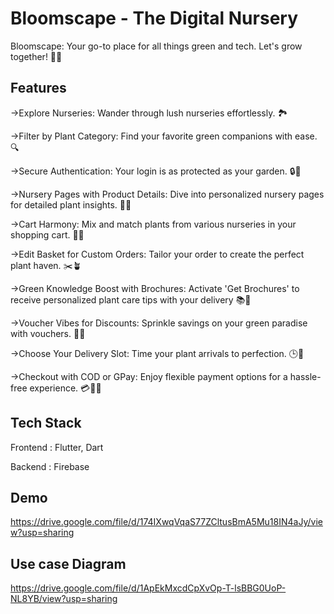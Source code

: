 
# Bloomscape - The Digital Nursery

Bloomscape: Your go-to place for all things green and tech. Let's grow together! 🌱🚀


## Features



->Explore Nurseries: Wander through lush nurseries effortlessly. 🏞️

->Filter by Plant Category: Find your favorite green companions with ease. 🔍

->Secure Authentication: Your login is as protected as your garden. 🔒🌼

->Nursery Pages with Product Details: Dive into personalized nursery pages for detailed plant insights. 🌷🏡

->Cart Harmony: Mix and match plants from various nurseries in your shopping cart. 🛒🌿

->Edit Basket for Custom Orders: Tailor your order to create the perfect plant haven. ✂️🪴

->Green Knowledge Boost with Brochures: Activate 'Get Brochures' to receive personalized plant care tips with your delivery 📚🌱

->Voucher Vibes for Discounts: Sprinkle savings on your green paradise with vouchers. 💸🌸

->Choose Your Delivery Slot: Time your plant arrivals to perfection. 🕒🌿

->Checkout with COD or GPay: Enjoy flexible payment options for a hassle-free experience. 💳💸🌱


## Tech Stack

Frontend : Flutter, Dart

Backend : Firebase


## Demo

https://drive.google.com/file/d/174IXwqVqaS77ZCltusBmA5Mu18IN4aJy/view?usp=sharing


## Use case Diagram

https://drive.google.com/file/d/1ApEkMxcdCpXvOp-T-lsBBG0UoP-NL8YB/view?usp=sharing
